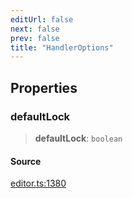 ```yaml
---
editUrl: false
next: false
prev: false
title: "HandlerOptions"
---
```


## Properties

### defaultLock

> **defaultLock**: `boolean`

#### Source

[editor.ts:1380](https://github.com/dgmjs/dgmjs/blob/main/packages/core/src/editor.ts#L1380)

